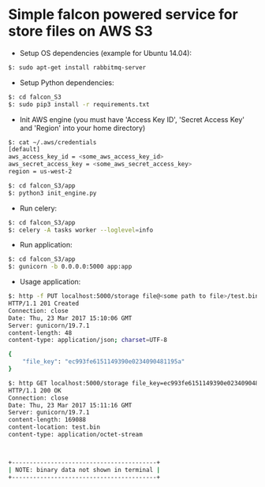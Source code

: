 # Simple falcon powered service for store files on AWS S3

* Setup OS dependencies (example for Ubuntu 14.04):
```bash
$: sudo apt-get install rabbitmq-server
```

* Setup Python dependencies:
```bash
$: cd falcon_S3
$: sudo pip3 install -r requirements.txt
```

* Init AWS engine (you must have 'Access Key ID', 'Secret Access Key' and 'Region' into your home directory)
```bash
$: cat ~/.aws/credentials
[default]
aws_access_key_id = <some_aws_access_key_id>
aws_secret_access_key = <some_aws_secret_access_key>
region = us-west-2

$: cd falcon_S3/app
$: python3 init_engine.py
```

* Run celery:
```bash
$: cd falcon_S3/app
$: celery -A tasks worker --loglevel=info
```

* Run application:
```bash
$: cd falcon_S3/app
$: gunicorn -b 0.0.0.0:5000 app:app
```

* Usage application:
```bash
$: http -f PUT localhost:5000/storage file@<some path to file>/test.bin
HTTP/1.1 201 Created
Connection: close
Date: Thu, 23 Mar 2017 15:10:06 GMT
Server: gunicorn/19.7.1
content-length: 48
content-type: application/json; charset=UTF-8

{
    "file_key": "ec993fe6151149390e0234090481195a"
}

$: http GET localhost:5000/storage file_key=ec993fe6151149390e0234090481195a
HTTP/1.1 200 OK
Connection: close
Date: Thu, 23 Mar 2017 15:11:16 GMT
Server: gunicorn/19.7.1
content-length: 169088
content-location: test.bin
content-type: application/octet-stream



+-----------------------------------------+
| NOTE: binary data not shown in terminal |
+-----------------------------------------+

```
